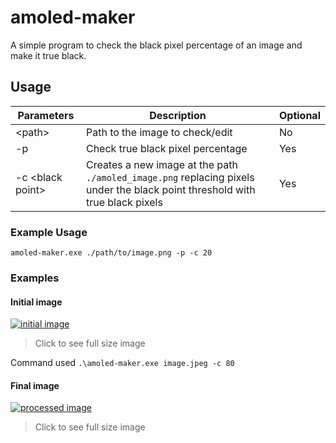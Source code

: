 # amoled-maker
A simple program to check the black pixel percentage of an image and make it true black.

## Usage
| Parameters | Description | Optional |
| ---------- | ----------- | -------- |
| \<path\>   | Path to the image to check/edit | No |
| -p | Check true black pixel percentage | Yes |
| -c \<black point\> | Creates a new image at the path `./amoled_image.png` replacing pixels under the black point threshold with true black pixels | Yes |

### Example Usage
`amoled-maker.exe ./path/to/image.png -p -c 20`

### Examples
#### Initial image

[![initial image](https://i.imgur.com/5FqISKo.jpg)](https://i.imgur.com/OakTA77.jpg)

> Click to see full size image

Command used `.\amoled-maker.exe image.jpeg -c 80`

#### Final image

[![processed image](https://i.imgur.com/3DOZGvT.jpg)](https://i.imgur.com/3xwpEje.png)

> Click to see full size image
